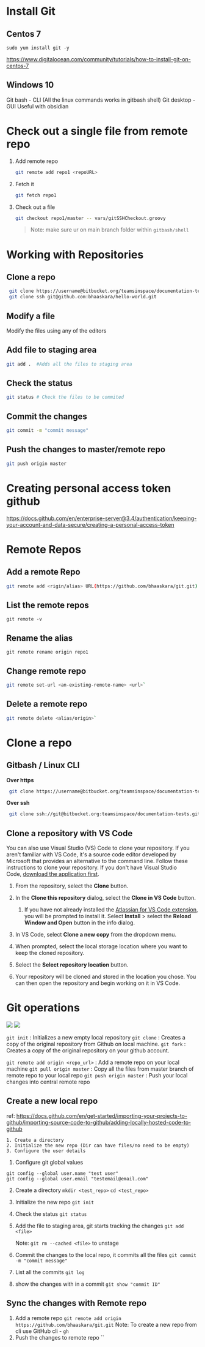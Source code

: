 # Install Git
## Centos 7
`sudo yum install git -y`

https://www.digitalocean.com/community/tutorials/how-to-install-git-on-centos-7

## Windows 10
Git bash - CLI (All the linux commands works in gitbash shell)
Git desktop - GUI
    Useful with obsidian

# Check out a single file from remote repo
1. Add remote repo
    ```sh
    git remote add repo1 <repoURL>
    ```
2. Fetch it
   ```sh
   git fetch repo1
   ```
3. Check out a file
   ```sh
   git checkout repo1/master -- vars/gitSSHCheckout.groovy
   ```
   
   > Note: make sure ur on main branch folder within `gitbash/shell`

# Working with Repositories
## Clone a repo
```sh
 git clone https://username@bitbucket.org/teamsinspace/documentation-tests.git
 git clone ssh git@github.com:bhaaskara/hello-world.git
```

## Modify a file
Modify the files using any of the editors

## Add file to staging area
```sh
git add .  #Adds all the files to staging area
```

## Check the status
```sh
git status # Check the files to be commited
```

## Commit the changes
```sh
git commit -m "commit message"
```

## Push the changes to master/remote repo
```sh
git push origin master
```

# Creating personal access token github
https://docs.github.com/en/enterprise-server@3.4/authentication/keeping-your-account-and-data-secure/creating-a-personal-access-token


# Remote Repos
## Add a remote Repo
```sh
git remote add <rigin/alias> URL(https://github.com/bhaaskara/git.git)
```

## List the remote repos
 `git remote -v`

## Rename the alias
`git remote rename origin repo1`
## Change remote repo
 ```sh
 git remote set-url <an-existing-remote-name> <url>`
```

## Delete a remote repo
 ```sh
 git remote delete <alias/origin>`
```

# Clone a repo
## Gitbash / Linux CLI
 **Over https**  
```sh
 git clone https://username@bitbucket.org/teamsinspace/documentation-tests.git
```
 
**Over ssh**
```sh
 git clone ssh://git@bitbucket.org:teamsinspace/documentation-tests.git
```

## Clone a repository with VS Code
You can also use Visual Studio (VS) Code to clone your repository. If you aren't familiar with VS Code, it's a source code editor developed by Microsoft that provides an alternative to the command line. Follow these instructions to clone your repository. If you don't have Visual Studio Code, [download the application first](https://code.visualstudio.com/download "https://code.visualstudio.com/download").

1.  From the repository, select the **Clone** button.
2.  In the **Clone this repository** dialog, select the **Clone in VS Code** button.
    
    1.  If you have not already installed the [Atlassian for VS Code extension](https://marketplace.visualstudio.com/items?itemName=Atlassian.atlascode "https://marketplace.visualstudio.com/items?itemName=Atlassian.atlascode"), you will be prompted to install it. Select **Install** > select the **Reload Window and Open** button in the info dialog.
        
3.  In VS Code, select **Clone a new copy** from the dropdown menu.
    
4.  When prompted, select the local storage location where you want to keep the cloned repository. 
    
5.  Select the **Select repository location** button.
    
6.  Your repository will be cloned and stored in the location you chose. You can then open the repository and begin working on it in VS Code.

# Git operations
![](Pasted%20image%2020220508132809.png)
![](Pasted%20image%2020220508131325.png)


`git init` : Initializes a new empty local repository
`git clone` : Creates a copy of the original repository from Github on local machine.
`git fork` : Creates a copy of the original repository on your github account.

`git remote add origin <repo_url>` : Add a remote repo on your local machine
`git pull origin master` : Copy all the files from master branch of remote repo to your local repo
`git push origin master` : Push your local changes into central remote repo

## Create a new local repo
ref: https://docs.github.com/en/get-started/importing-your-projects-to-github/importing-source-code-to-github/adding-locally-hosted-code-to-github


```
1. Create a directory
2. Initialize the new repo (Dir can have files/no need to be empty)
3. Configure the user details
```

1. Configure git global values 
  ```
  git config --global user.name "test user"
  git config --global user.email "testemail@email.com"
  ```
2. Create a directory
    `mkdir <test_repo>`
    `cd <test_repo>`
3. Initialize the new repo
    `git init`
4. Check the status
    `git status` 
5. Add the file to staging area, git starts tracking the changes
    `git add <file>`

    Note: `git rm --cached <file>` to unstage
6. Commit the changes to the local repo, it commits all the files
    `git commit -m "commit message"`
7. List all the commits
    `git log`
8. show the changes with in a commit
    `git show "commit ID"`

## Sync the changes with Remote repo
1. Add a remote repo
    `git remote add origin https://github.com/bhaaskara/git.git`
    Note: To create a new repo from cli use GitHub cli - `gh`
2. Push the changes to remote repo
    ``